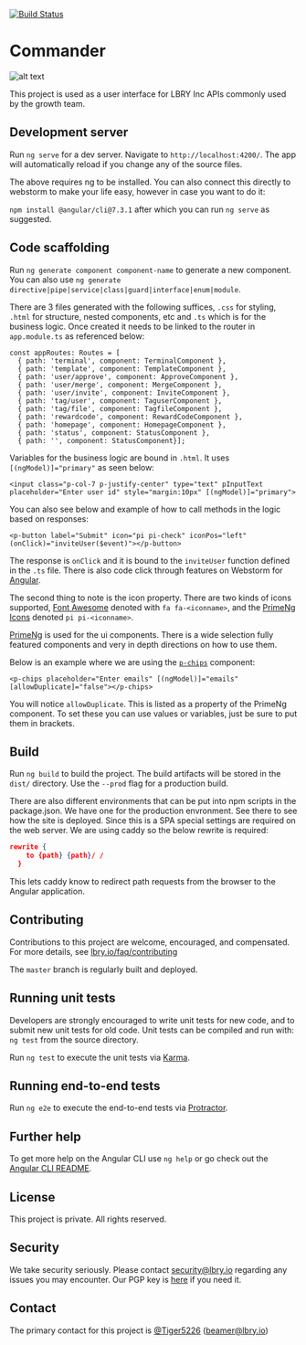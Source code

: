 [![Build Status](https://travis-ci.com/lbryio/commander.svg?token=6GPvhdnmp2bbM55sBtou&branch=master)](https://travis-ci.com/lbryio/commander)

# Commander

![alt text](img/commander.png "Commander Login Screen")

This project is used as a user interface for LBRY Inc APIs commonly used by the growth team. 

## Development server

Run `ng serve` for a dev server. Navigate to `http://localhost:4200/`. The app will automatically reload if you change any of the source files.

The above requires ng to be installed. You can also connect this directly to webstorm to make your life easy, however in case you want to do it:

`npm install @angular/cli@7.3.1` after which you can run `ng serve` as suggested.

## Code scaffolding

Run `ng generate component component-name` to generate a new component. You can also use `ng generate directive|pipe|service|class|guard|interface|enum|module`.

There are 3 files generated with the following suffices, `.css` for styling, `.html` for structure, nested components, etc and `.ts` which is for the business logic. Once created it needs to be linked to the router in `app.module.ts` as referenced below:

```angular2
const appRoutes: Routes = [
  { path: 'terminal', component: TerminalComponent },
  { path: 'template', component: TemplateComponent },
  { path: 'user/approve', component: ApproveComponent },
  { path: 'user/merge', component: MergeComponent },
  { path: 'user/invite', component: InviteComponent },
  { path: 'tag/user', component: TaguserComponent },
  { path: 'tag/file', component: TagfileComponent },
  { path: 'rewardcode', component: RewardCodeComponent },
  { path: 'homepage', component: HomepageComponent },
  { path: 'status', component: StatusComponent },
  { path: '', component: StatusComponent}];
```

Variables for the business logic are bound in `.html`. It uses `[(ngModel)]="primary"` as seen below:

```angular2
<input class="p-col-7 p-justify-center" type="text" pInputText placeholder="Enter user id" style="margin:10px" [(ngModel)]="primary">
```

You can also see below and example of how to call methods in the logic based on responses:

```angular2
<p-button label="Submit" icon="pi pi-check" iconPos="left" (onClick)="inviteUser($event)"></p-button>
```

The response is `onClick` and it is bound to the `inviteUser` function defined in the `.ts` file. There is also code click through features on Webstorm for [Angular](https://angular.io).

The second thing to note is the icon property. There are two kinds of icons supported, [Font Awesome](https://fontawesome.com) denoted with `fa fa-<iconname>`, and the [PrimeNg Icons](https://www.primefaces.org/primeng/#/icons) denoted `pi pi-<iconname>`. 

[PrimeNg](https://www.primefaces.org/primeng) is used for the ui components. There is a wide selection fully featured components and very in depth directions on how to use them. 

Below is an example where we are using the [`p-chips`](https://www.primefaces.org/primeng/#/chips) component:

```angular2
<p-chips placeholder="Enter emails" [(ngModel)]="emails" [allowDuplicate]="false"></p-chips>
```

You will notice `allowDuplicate`. This is listed as a property of the PrimeNg component. To set these you can use values or variables, just be sure to put them in brackets.


## Build

Run `ng build` to build the project. The build artifacts will be stored in the `dist/` directory. Use the `--prod` flag for a production build.

There are also different environments that can be put into npm scripts in the package.json. We have one for the production envronment. See there to see how the site is deployed. Since this is a SPA special settings are required on the web server. We are using caddy so the below rewrite is required:

```json
rewrite {
    to {path} {path}/ /
  }
```

This lets caddy know to redirect path requests from the browser to the Angular application. 

## Contributing

Contributions to this project are welcome, encouraged, and compensated. For more details, see [lbry.io/faq/contributing](https://lbry.io/faq/contributing)

The `master` branch is regularly built and deployed.

## Running unit tests

Developers are strongly encouraged to write unit tests for new code, and to submit new unit tests for old code. Unit tests can be compiled and run with: `ng test` from the source directory.

Run `ng test` to execute the unit tests via [Karma](https://karma-runner.github.io).

## Running end-to-end tests

Run `ng e2e` to execute the end-to-end tests via [Protractor](http://www.protractortest.org/).

## Further help

To get more help on the Angular CLI use `ng help` or go check out the [Angular CLI README](https://github.com/angular/angular-cli/blob/master/README.md).


## License

This project is private. All rights reserved.

## Security

We take security seriously. Please contact security@lbry.io regarding any issues you may encounter.
Our PGP key is [here](https://keybase.io/lbry/key.asc) if you need it.

## Contact

The primary contact for this project is [@Tiger5226](https://github.com/tiger5226) (beamer@lbry.io)
